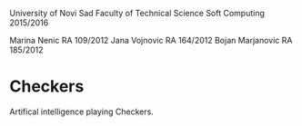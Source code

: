 University of Novi Sad
Faculty of Technical Science
Soft Computing 2015/2016

Marina Nenic RA 109/2012
Jana Vojnovic RA 164/2012
Bojan Marjanovic RA 185/2012

# Checkers

Artifical intelligence playing Checkers.
